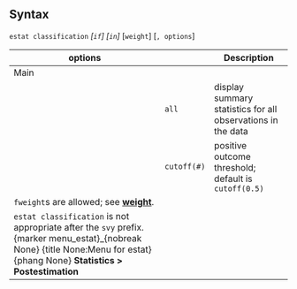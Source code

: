## Syntax

`estat classification` _\[`if`\] \[`in`\]_
\[`weight`\] \[`, options`\]

| options                                                                                                                                                                                                              |             | Description                                                 |
|----------------------------------------------------------------------------------------------------------------------------------------------------------------------------------------------------------------------|-------------|-------------------------------------------------------------|
| Main                                                                                                                                                                                                                 |             |                                                             |
|                                                                                                                                                                                                                      | `all`       | display summary statistics for all observations in the data |
|                                                                                                                                                                                                                      | `cutoff(#)` | positive outcome threshold; default is `cutoff(0.5)`        |
| `fweight`s are allowed; see [<strong>weight</strong>](http://www.stata.com/help.cgi?weight).                                                                                              |             |                                                             |
| `estat classification` is not appropriate after the `svy` prefix. <span options="menu_estat">{marker menu\_estat}_{nobreak None} {title None:Menu for estat} {phang None} **Statistics &gt; Postestimation** |             |                                                             |
